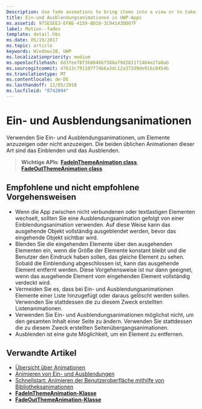 ```yaml
---
Description: Use fade animations to bring items into a view or to take items out of a view. The two common fade animations are fade-in and fade-out.
title: Ein-und Ausblendungsanimationen in UWP-Apps
ms.assetid: 975E5EE3-EFBE-4159-8D10-3C94143DD07F
label: Motion--fades
template: detail.hbs
ms.date: 05/19/2017
ms.topic: article
keywords: Windows10, UWP
ms.localizationpriority: medium
ms.openlocfilehash: 6d3fee78f3608466f588a79d2811f1464e27a0ab
ms.sourcegitcommit: d7613c791107f74b6a3dc12a372d9de916c0454b
ms.translationtype: MT
ms.contentlocale: de-DE
ms.lasthandoff: 12/05/2018
ms.locfileid: "8742094"
---
```

# <a name="fade-animations"></a>Ein- und Ausblendungsanimationen



Verwenden Sie Ein- und Ausblendungsanimationen, um Elemente anzuzeigen oder nicht anzuzeigen. Die beiden üblichen Animationen dieser Art sind das Einblenden und das Ausblenden.

> **Wichtige APIs**: [**FadeInThemeAnimation class**](https://msdn.microsoft.com/library/windows/apps/br210298), [**FadeOutThemeAnimation class**](https://msdn.microsoft.com/library/windows/apps/br210302)


## <a name="dos-and-donts"></a>Empfohlene und nicht empfohlene Vorgehensweisen


-   Wenn die App zwischen nicht verbundenen oder textlastigen Elementen wechselt, sollten Sie eine Ausblendungsanimation gefolgt von einer Einblendungsanimation verwenden. Auf diese Weise kann das ausgehende Objekt vollständig ausgeblendet werden, bevor das eingehende Objekt sichtbar wird.
-   Blenden Sie die eingehenden Elemente über den ausgehenden Elementen ein, wenn die Größe der Elemente konstant bleibt und die Benutzer den Eindruck haben sollen, das gleiche Element zu sehen. Sobald die Einblendung abgeschlossen ist, kann das ausgehende Element entfernt werden. Diese Vorgehensweise ist nur dann geeignet, wenn das ausgehende Element vom eingehenden Element vollständig verdeckt wird.
-   Vermeiden Sie es, dass bei Ein- und Ausblendungsanimationen Elemente einer Liste hinzugefügt oder daraus gelöscht werden sollen. Verwenden Sie stattdessen die zu diesem Zweck erstellten Listenanimationen.
-   Verwenden Sie Ein- und Ausblendungsanimationen möglichst nicht, um den gesamten Inhalt einer Seite zu ändern. Verwenden Sie stattdessen die zu diesem Zweck erstellten Seitenübergangsanimationen.
-   Ausblenden ist eine gute Möglichkeit, um ein Element zu entfernen.
## <a name="related-articles"></a>Verwandte Artikel

* [Übersicht über Animationen](https://msdn.microsoft.com/library/windows/apps/mt187350)
* [Animieren von Ein- und Ausblendungen](https://msdn.microsoft.com/library/windows/apps/xaml/jj649429)
* [Schnellstart: Animieren der Benutzeroberfläche mithilfe von Bibliotheksanimationen](https://msdn.microsoft.com/library/windows/apps/xaml/hh452703)
* [**FadeInThemeAnimation-Klasse**](https://msdn.microsoft.com/library/windows/apps/br210298)
* [**FadeOutThemeAnimation-Klasse**](https://msdn.microsoft.com/library/windows/apps/br210302)

 

 




